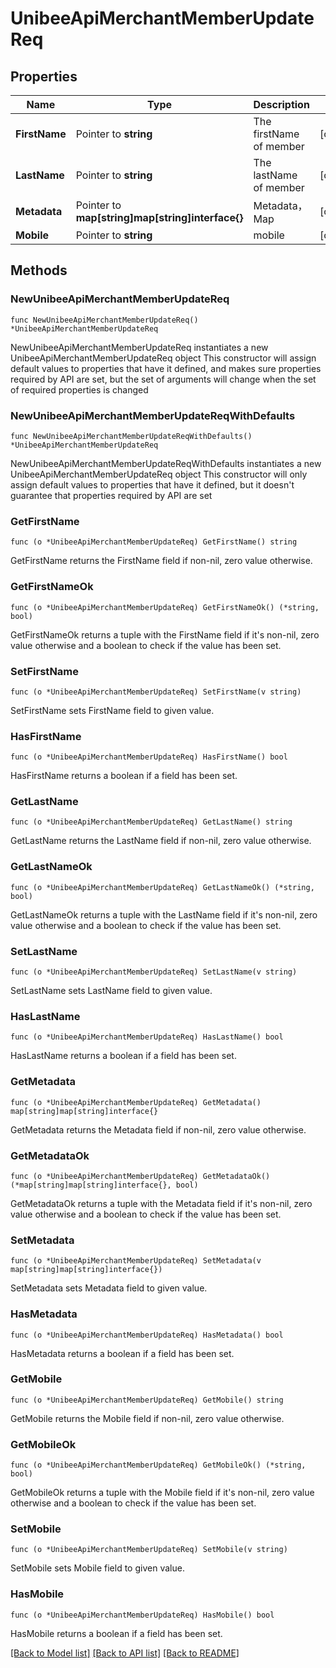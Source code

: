 # UnibeeApiMerchantMemberUpdateReq

## Properties

Name | Type | Description | Notes
------------ | ------------- | ------------- | -------------
**FirstName** | Pointer to **string** | The firstName of member | [optional] 
**LastName** | Pointer to **string** | The lastName of member | [optional] 
**Metadata** | Pointer to **map[string]map[string]interface{}** | Metadata，Map | [optional] 
**Mobile** | Pointer to **string** | mobile | [optional] 

## Methods

### NewUnibeeApiMerchantMemberUpdateReq

`func NewUnibeeApiMerchantMemberUpdateReq() *UnibeeApiMerchantMemberUpdateReq`

NewUnibeeApiMerchantMemberUpdateReq instantiates a new UnibeeApiMerchantMemberUpdateReq object
This constructor will assign default values to properties that have it defined,
and makes sure properties required by API are set, but the set of arguments
will change when the set of required properties is changed

### NewUnibeeApiMerchantMemberUpdateReqWithDefaults

`func NewUnibeeApiMerchantMemberUpdateReqWithDefaults() *UnibeeApiMerchantMemberUpdateReq`

NewUnibeeApiMerchantMemberUpdateReqWithDefaults instantiates a new UnibeeApiMerchantMemberUpdateReq object
This constructor will only assign default values to properties that have it defined,
but it doesn't guarantee that properties required by API are set

### GetFirstName

`func (o *UnibeeApiMerchantMemberUpdateReq) GetFirstName() string`

GetFirstName returns the FirstName field if non-nil, zero value otherwise.

### GetFirstNameOk

`func (o *UnibeeApiMerchantMemberUpdateReq) GetFirstNameOk() (*string, bool)`

GetFirstNameOk returns a tuple with the FirstName field if it's non-nil, zero value otherwise
and a boolean to check if the value has been set.

### SetFirstName

`func (o *UnibeeApiMerchantMemberUpdateReq) SetFirstName(v string)`

SetFirstName sets FirstName field to given value.

### HasFirstName

`func (o *UnibeeApiMerchantMemberUpdateReq) HasFirstName() bool`

HasFirstName returns a boolean if a field has been set.

### GetLastName

`func (o *UnibeeApiMerchantMemberUpdateReq) GetLastName() string`

GetLastName returns the LastName field if non-nil, zero value otherwise.

### GetLastNameOk

`func (o *UnibeeApiMerchantMemberUpdateReq) GetLastNameOk() (*string, bool)`

GetLastNameOk returns a tuple with the LastName field if it's non-nil, zero value otherwise
and a boolean to check if the value has been set.

### SetLastName

`func (o *UnibeeApiMerchantMemberUpdateReq) SetLastName(v string)`

SetLastName sets LastName field to given value.

### HasLastName

`func (o *UnibeeApiMerchantMemberUpdateReq) HasLastName() bool`

HasLastName returns a boolean if a field has been set.

### GetMetadata

`func (o *UnibeeApiMerchantMemberUpdateReq) GetMetadata() map[string]map[string]interface{}`

GetMetadata returns the Metadata field if non-nil, zero value otherwise.

### GetMetadataOk

`func (o *UnibeeApiMerchantMemberUpdateReq) GetMetadataOk() (*map[string]map[string]interface{}, bool)`

GetMetadataOk returns a tuple with the Metadata field if it's non-nil, zero value otherwise
and a boolean to check if the value has been set.

### SetMetadata

`func (o *UnibeeApiMerchantMemberUpdateReq) SetMetadata(v map[string]map[string]interface{})`

SetMetadata sets Metadata field to given value.

### HasMetadata

`func (o *UnibeeApiMerchantMemberUpdateReq) HasMetadata() bool`

HasMetadata returns a boolean if a field has been set.

### GetMobile

`func (o *UnibeeApiMerchantMemberUpdateReq) GetMobile() string`

GetMobile returns the Mobile field if non-nil, zero value otherwise.

### GetMobileOk

`func (o *UnibeeApiMerchantMemberUpdateReq) GetMobileOk() (*string, bool)`

GetMobileOk returns a tuple with the Mobile field if it's non-nil, zero value otherwise
and a boolean to check if the value has been set.

### SetMobile

`func (o *UnibeeApiMerchantMemberUpdateReq) SetMobile(v string)`

SetMobile sets Mobile field to given value.

### HasMobile

`func (o *UnibeeApiMerchantMemberUpdateReq) HasMobile() bool`

HasMobile returns a boolean if a field has been set.


[[Back to Model list]](../README.md#documentation-for-models) [[Back to API list]](../README.md#documentation-for-api-endpoints) [[Back to README]](../README.md)


